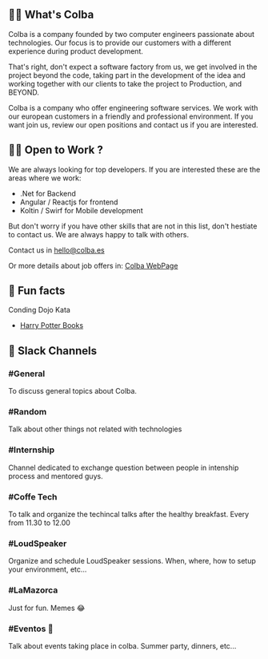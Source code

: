 ## 🙋‍♀️ What's Colba

Colba is a company founded by two computer engineers passionate about technologies. Our focus is to provide our customers with a different experience during product development.

That's right, don't expect a software factory from us, we get involved in the project beyond the code, taking part in the development of the idea and working together with our clients to take the project to Production, and BEYOND.

Colba is a company who offer engineering software services. We work with our european customers in a friendly and professional environment. If you want join us, review our open positions and contact us if you are interested.

## 🧙‍♂️ Open to Work ?

We are always looking for top developers. If you are interested these are the areas where we work:

- .Net for Backend
- Angular / Reactjs for frontend
- Koltin / Swirf for Mobile development

But don't worry if you have other skills that are not in this list, don't hestiate to contact us. We are always happy to talk with others.

Contact us in hello@colba.es

Or more details about job offers in:
[Colba WebPage](https://www.colba.es/en/careers/)

## 🍿 Fun facts

Conding Dojo Kata
- [Harry Potter Books](https://github.com/ColbaTechnologies/HarryPotterKata)

## 🍺 Slack Channels

### #General
To discuss general topics about Colba.

### #Random
Talk about other things not related with technologies

### #Internship
Channel dedicated to exchange question between people in intenship process and mentored guys.

### #Coffe Tech
To talk and organize the techincal talks after the healthy breakfast. Every from 11.30 to 12.00

### #LoudSpeaker
Organize and schedule LoudSpeaker sessions. When, where, how to setup your environment, etc...

### #LaMazorca
Just for fun. Memes 😂

### #Eventos 🍾
Talk about events taking place in colba. Summer party, dinners, etc...


<!--

**Here are some ideas to get you started:**

🙋‍♀️ A short introduction - what is your organization all about?
🌈 Contribution guidelines - how can the community get involved?
👩‍💻 Useful resources - where can the community find your docs? Is there anything else the community should know?
🍿 Fun facts - what does your team eat for breakfast?
🧙 Remember, you can do mighty things with the power of [Markdown](https://docs.github.com/github/writing-on-github/getting-started-with-writing-and-formatting-on-github/basic-writing-and-formatting-syntax)
-->
